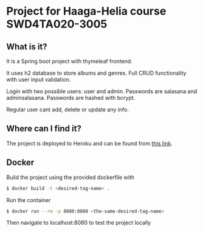 # Project for Haaga-Helia course SWD4TA020-3005

## What is it?

It is a Spring boot project with thymeleaf frontend.

It uses h2 database to store albums and genres. Full CRUD functionality with user input validation.

Login with two possible users: user and admin. Passwords are salasana and adminsalasana. Passwords are hashed with bcrypt.

Regular user cant add, delete or update any info.

## Where can I find it?

The project is deployed to Heroku and can be found from [this link](https://springbootalbumlist.herokuapp.com/).

## Docker

Build the project using the provided dockerfile with 

```bash
$ docker build -t <desired-tag-name> .
```

Run the container

```bash
$ docker run --rm -p 8080:8080 <the-same-desired-tag-name>
```

Then navigate to localhost:8080 to test the project locally
